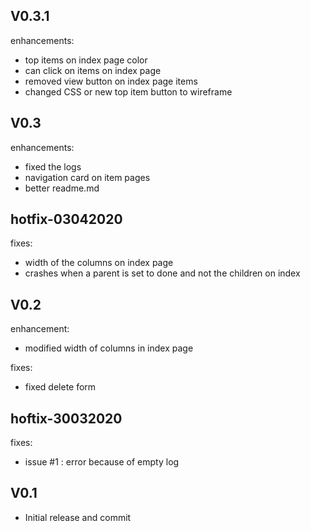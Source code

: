 V0.3.1
------
enhancements:
- top items on index page color
- can click on items on index page
- removed view button on index page items
- changed CSS or new top item button to wireframe

V0.3
----
enhancements:
- fixed the logs
- navigation card on item pages
- better readme.md

hotfix-03042020
---------------
fixes:
- width of the columns on index page
- crashes when a parent is set to done and not the children on index

V0.2
----
enhancement:
- modified width of columns in index page

fixes:
- fixed delete form

hoftix-30032020
---------------
fixes:
- issue #1 : error because of empty log


V0.1
----
- Initial release and commit  
